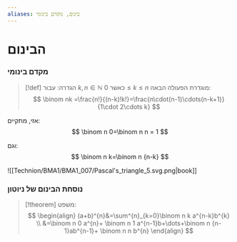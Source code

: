 ```yaml
---
aliases: בינום, מקדם בינומי
---
```


# הבינום

### מקדם בינומי
>[!def] הגדרה:
> עבור $k,n\in \mathbb{N}$ כאשר $0\leq k\leq n$ מוגדרת הפעולה הבאה:
> $$
> \binom nk =\frac{n!}{(n-k)!k!}=\frac{n\cdot(n-1)\cdots(n-k+1)}{1\cdot 2\cdots k}
> $$

אזי, מתקיים:
$$
\binom n 0=\binom n n = 1
$$

וגם:
$$
\binom n k=\binom n {n-k}
$$


![[Technion/BMA1/BMA1_007/Pascal's_triangle_5.svg.png|book]]

### נוסחת הבינום של ניוטון
>[!theorem] משפט:
>$$
> \begin{align}
> (a+b)^{n}&=\sum^{n}_{k=0}\binom n k a^{n-k}b^{k} \\
> &=\binom n 0 a^{n}+ \binom n 1 a^{n-1}b+\dots+\binom n {n-1}ab^{n-1}+ \binom n n b^{n}
> \end{align}
> $$
